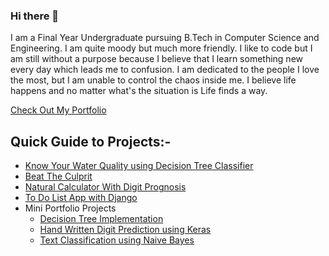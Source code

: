 ### Hi there 👋
<p>
I am a  Final Year Undergraduate pursuing B.Tech in Computer Science and Engineering. I am quite moody but much more friendly. I like to code but I am still without a purpose because I believe that I learn something new every day which leads me to confusion. I am dedicated to the people I love the most, but I am unable to control the chaos inside me. I believe life happens and no matter what's the situation is Life finds a way.
</p>

<p>
<a href="https://thesurajkmr.github.io/thesurajkmr/" target="_blank">Check Out My Portfolio</a> 
</p>
<h2>Quick Guide to Projects:-</h2>
<ul>
  <li>
  <a href="https://gangawaterproject.herokuapp.com/" target="_blank">Know Your Water Quality using Decision Tree Classifier</a>
  </li>
  <li>
      <a href="https://github.com/thesurajkmr/Beat-THE-Culprit" target="_blank">Beat The Culprit</a>
  </li>
  <li>
  <a href="https://github.com/thesurajkmr/Natural-Calculator-with-Digit-Prognosis" target="_blank">Natural Calculator With Digit Prognosis</a>
  </li>
    <li>
  <a href="https://github.com/thesurajkmr/to_do_list_app_with_Django/blob/main/README.md/" target="_blank">To Do List App with Django</a>
  </li>
  <li>
    Mini Portfolio Projects
        <ul>
          <li>
            <a href="https://github.com/thesurajkmr/My-Portfolio-Project/tree/main/Decision%20Tree%20Implementation" target="_blank">Decision Tree Implementation</a>
          </li>
          <li>
           <a href="https://github.com/thesurajkmr/My-Portfolio-Project/tree/main/Hand%20Written%20Digit%20Prediction" target="_blank">Hand Written Digit Prediction using Keras</a>
          </li>
          <li>
            <a href="https://github.com/thesurajkmr/My-Portfolio-Project/tree/main/Text%20Classification" target="_blank">Text Classification using Naive Bayes</a>
          </li>
        </ul>
</li>
</li>
  
</ul>



  <!--
**thesurajkmr/thesurajkmr** is a ✨ _special_ ✨ repository because its `README.md` (this file) appears on your GitHub profile.

Here are some ideas to get you started:

- 🔭 I’m currently working on ...
- 🌱 I’m currently learning ...
- 👯 I’m looking to collaborate on ...
- 🤔 I’m looking for help with ...
- 💬 Ask me about ...
- 📫 How to reach me: ...
- 😄 Pronouns: ...
- ⚡ Fun fact: ...
-->
